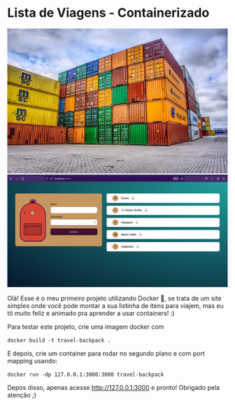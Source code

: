 # Lista de Viagens - Containerizado

![some containers](./imagem_container_repo.jpg) ![web app screenshot](app_screenshot.png)

Olá! Esse é o meu primeiro projeto utilizando Docker 🐳, se trata de um site simples onde você pode montar a sua listinha de itens para viajem, mas eu tô muito feliz e animado pra aprender a usar containers! :)

Para testar este projeto, crie uma imagem docker com

    docker build -t travel-backpack .

E depois, crie um container para rodar no segundo plano e com port mapping usando: 

    docker run -dp 127.0.0.1:3000:3000 travel-backpack 

Depos disso, apenas acesse http://127.0.0.1:3000 e pronto! Obrigado pela atenção ;)
